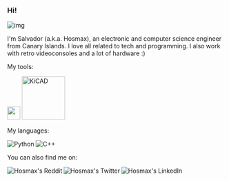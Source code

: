 ### Hi!
![img](https://media2.giphy.com/media/SLBr5yLzocSYw/giphy.gif?cid=ecf05e4740jzel445dyfccb20spyijh53gwg6ps40hwzh8j5&rid=giphy.gif&ct=g)

I'm Salvador (a.k.a. Hosmax), an electronic and computer science engineer from Canary Islands. 
I love all related to tech and programming. I also work with retro videoconsoles and a lot of hardware :)

My tools:

<img height="30" src="https://img.shields.io/badge/Visual%20Studio%20Code-0078d7.svg?style=for-the-badge&logo=visual-studio-code&logoColor=white">

<img src="https://upload.wikimedia.org/wikipedia/commons/thumb/5/59/KiCad-Logo.svg/1280px-KiCad-Logo.svg.png" alt="KiCAD" width="100"/>


My languages:

![Python](https://img.shields.io/badge/python-3670A0?style=for-the-badge&logo=python&logoColor=ffdd54)
![C++](https://img.shields.io/badge/c++-%2300599C.svg?style=for-the-badge&logo=c%2B%2B&logoColor=white)

You can also find me on:

<a href="https://www.reddit.com/user/Hosmax">
  <img align="left" alt="Hosmax's Reddit" src="https://img.shields.io/badge/Reddit-%23FF4500.svg?style=for-the-badge&logo=Reddit&logoColor=white" />
</a>

<a href="https://twitter.com/salva_crafting">
  <img align="left" alt="Hosmax's Twitter" src="https://img.shields.io/badge/Twitter-%231DA1F2.svg?style=for-the-badge&logo=Twitter&logoColor=white" />
</a>

<a href="https://www.linkedin.com/in/salvadorperezdelpino/">
  <img align="left" alt="Hosmax's LinkedIn" src="https://img.shields.io/badge/linkedin-%230077B5.svg?style=for-the-badge&logo=linkedin&logoColor=white" />
</a>
